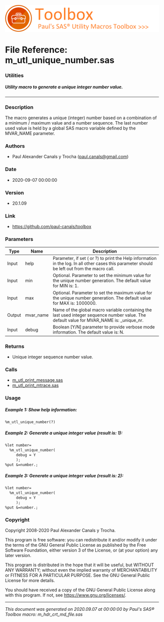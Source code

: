![../../misc/images/doc_banner.png](../../misc/images/doc_banner.png)
# 
# File Reference: m_utl_unique_number.sas

### Utilities

##### Utility macro to generate a unique integer number value.

***

### Description
The macro generates a unique (integer) number based on a combination of a minimum \/ maximum value and a number sequence. The last number used value is held by a global SAS macro variable defined by the MVAR_NAME parameter.

### Authors
* Paul Alexander Canals y Trocha (paul.canals@gmail.com)

### Date
* 2020-09-07 00:00:00

### Version
* 20.1.09

### Link
* https://github.com/paul-canals/toolbox

### Parameters
| Type | Name | Description |
| ---- | ---- | ----------- |
| Input | help | Parameter, if set ( or ?) to print the Help information in the log. In all other cases this parameter should be left out from the macro call. |
| Input | min | Optional. Parameter to set the minimum value for the unique number generation. The default value for MIN is: 1. |
| Input | max | Optional. Parameter to set the maximum value for the unique number generation. The default value for MAX is: 1000000. |
| Output | mvar_name | Name of the global macro variable containing the last used integer sequence number value. The default value for MVAR_NAME is: _unique_nr. |
| Input | debug | Boolean [Y/N] parameter to provide verbose mode information. The default value is: N. |

### Returns
* Unique integer sequence number value.

### Calls
* [m_utl_print_message.sas](m_utl_print_message.md)
* [m_utl_print_mtrace.sas](m_utl_print_mtrace.md)

### Usage

##### Example 1: Show help information:
```sas
%m_utl_unique_number(?)
```

##### Example 2: Generate a unique integer value (result is: 1):
```sas
%let number=
  %m_utl_unique_number(
     debug = Y
     );
%put &=number.;

```

##### Example 3: Generate a unique integer value (result is: 2):
```sas
%let number=
  %m_utl_unique_number(
     debug = Y
     );
%put &=number.;

```

### Copyright
Copyright 2008-2020 Paul Alexander Canals y Trocha. 
 
This program is free software: you can redistribute it and/or modify 
it under the terms of the GNU General Public License as published by 
the Free Software Foundation, either version 3 of the License, or 
(at your option) any later version. 
 
This program is distributed in the hope that it will be useful, 
but WITHOUT ANY WARRANTY; without even the implied warranty of 
MERCHANTABILITY or FITNESS FOR A PARTICULAR PURPOSE. See the 
GNU General Public License for more details. 
 
You should have received a copy of the GNU General Public License 
along with this program. If not, see <https://www.gnu.org/licenses/>. 


***
*This document was generated on 2020.09.07 at 00:00:00 by Paul's SAS&reg; Toolbox macro: m_hdr_crt_md_file.sas*
